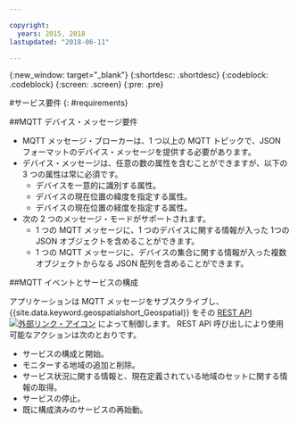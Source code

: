 ```yaml
---

copyright:
  years: 2015, 2018
lastupdated: "2018-06-11"

---
```


<!-- Attribute definitions -->
{:new_window: target="_blank"}
{:shortdesc: .shortdesc}
{:codeblock: .codeblock}
{:screen: .screen}
{:pre: .pre}

#サービス要件
{: #requirements}


##MQTT デバイス・メッセージ要件

* MQTT メッセージ・ブローカーは、1 つ以上の MQTT トピックで、JSON フォーマットのデバイス・メッセージを提供する必要があります。
* デバイス・メッセージは、任意の数の属性を含むことができますが、以下の 3 つの属性は常に必須です。
	* デバイスを一意的に識別する属性。
	* デバイスの現在位置の緯度を指定する属性。
	* デバイスの現在位置の経度を指定する属性。
* 次の 2 つのメッセージ・モードがサポートされます。
	* 1 つの MQTT メッセージに、1 つのデバイスに関する情報が入った 1つの JSON オブジェクトを含めることができます。
	* 1 つの MQTT メッセージに、デバイスの集合に関する情報が入った複数オブジェクトからなる JSON 配列を含めることができます。

##MQTT イベントとサービスの構成

アプリケーションは MQTT メッセージをサブスクライブし、{{site.data.keyword.geospatialshort_Geospatial}} をその [REST API ![外部リンク・アイコン](../../icons/launch-glyph.svg "外部リンク・アイコン")](https://console.bluemix.net/apidocs/geospatial-analytics) によって制御します。 REST API 呼び出しにより使用可能なアクションは次のとおりです。

* サービスの構成と開始。
* モニターする地域の追加と削除。
* サービス状況に関する情報と、現在定義されている地域のセットに関する情報の取得。
* サービスの停止。
* 既に構成済みのサービスの再始動。
